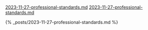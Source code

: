 [2023-11-27-professional-standards.md](/2023-11-27-professional-standards.md)
[2023-11-27-professional-standards.md](/2023-11-27-professional-standards/)



{% \_posts/2023-11-27-professional-standards.md %}
